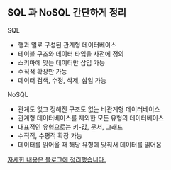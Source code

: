 ## SQL 과 NoSQL 간단하게 정리

SQL

- 행과 열로 구성된 관계형 데이터베이스
- 테이블 구조와 데이터 타입을 사전에 정의
- 스키마에 맞는 데이터만 삽입 가능
- 수직적 확장만 가능
- 데이터 검색, 수정, 삭제, 삽입 가능

NoSQL

- 관계도 없고 정해진 구조도 없는 비관계형 데이터베이스
- 관계형 데이터베이스를 제외한 모든 유형의 데이터베이스
- 대표적인 유형으로는 키-값, 문서, 그래프
- 수직적, 수평적 확장 가능
- 데이터를 읽어올 때 해당 유형에 맞춰서 데이터를 읽어옴

[자세한 내용은 블로그에 정리했습니다.](https://hsh519.tistory.com/31)
